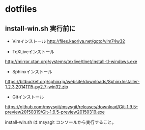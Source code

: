 # dotfiles

## install-win.sh 実行前に

* Vimインストール
<http://files.kaoriya.net/goto/vim74w32>

* TeXLiveインストール

<http://mirror.ctan.org/systems/texlive/tlnet/install-tl-windows.exe>

* Sphinxインストール

<https://bitbucket.org/sphinxjp/website/downloads/SphinxInstaller-1.2.3.20141115-py2.7-win32.zip>

* Gitインストール

<https://github.com/msysgit/msysgit/releases/download/Git-1.9.5-preview20150319/Git-1.9.5-preview20150319.exe>

install-win.sh は msysgit コンソールから実行すること。


